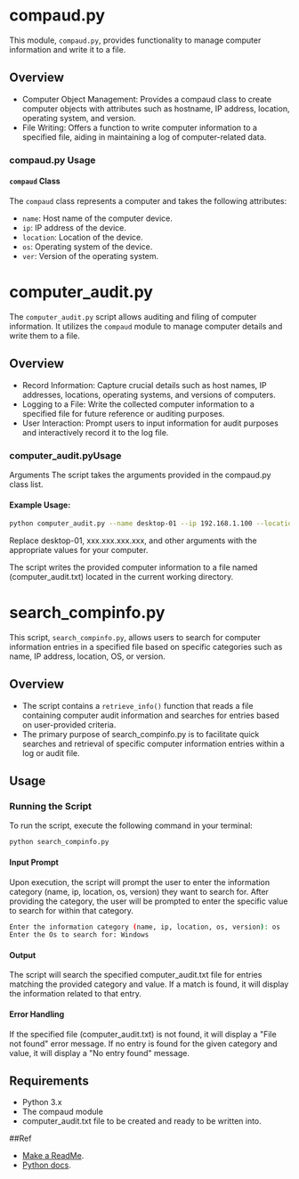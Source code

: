 # compaud.py

This module, `compaud.py`, provides functionality to manage computer information and write it to a file.

## Overview

- Computer Object Management: Provides a compaud class to create computer objects with attributes such as hostname, IP address, location, operating system, and version.
- File Writing: Offers a function to write computer information to a specified file, aiding in maintaining a log of computer-related data.


### compaud.py Usage

#### `compaud` Class

The `compaud` class represents a computer and takes the following attributes:

- `name`: Host name of the computer device.
- `ip`: IP address of the device.
- `location`: Location of the device.
- `os`: Operating system of the device.
- `ver`: Version of the operating system.


# computer_audit.py

The `computer_audit.py` script allows auditing and filing of computer information. It utilizes the `compaud` module to manage computer details and write them to a file.

## Overview
- Record Information: Capture crucial details such as host names, IP addresses, locations, operating systems, and versions of computers.
- Logging to a File: Write the collected computer information to a specified file for future reference or auditing purposes.
- User Interaction: Prompt users to input information for audit purposes and interactively record it to the log file.


### computer_audit.pyUsage
Arguments
The script takes the arguments provided in the compaud.py class list.

#### Example Usage:
```bash
python computer_audit.py --name desktop-01 --ip 192.168.1.100 --location 'Reception desk' --os Win10 --ver Version
```
Replace desktop-01, xxx.xxx.xxx.xxx, and other arguments with the appropriate values for your computer.

The script writes the provided computer information to a file named (computer_audit.txt) located in the current working directory.


# search_compinfo.py

This script, `search_compinfo.py`, allows users to search for computer information entries in a specified file based on specific categories such as name, IP address, location, OS, or version.

## Overview

- The script contains a `retrieve_info()` function that reads a file containing computer audit information and searches for entries based on user-provided criteria.
- The primary purpose of search_compinfo.py is to facilitate quick searches and retrieval of specific computer information entries within a log or audit file.


## Usage

### Running the Script

To run the script, execute the following command in your terminal:

```bash
python search_compinfo.py
```
#### Input Prompt
Upon execution, the script will prompt the user to enter the information category (name, ip, location, os, version) they want to search for. After providing the category, the user will be prompted to enter the specific value to search for within that category.

```bash
Enter the information category (name, ip, location, os, version): os
Enter the Os to search for: Windows
```
#### Output
The script will search the specified computer_audit.txt file for entries matching the provided category and value. If a match is found, it will display the information related to that entry.

#### Error Handling
If the specified file (computer_audit.txt) is not found, it will display a "File not found" error message.
If no entry is found for the given category and value, it will display a "No entry found" message.

## Requirements
- Python 3.x
- The compaud module
- computer_audit.txt file to be created and ready to be written into.

##Ref
- [Make a ReadMe](https://www.makeareadme.com/).
- [Python docs](https://docs.python.org/3/library/argparse.html?highlight=create%20module).


